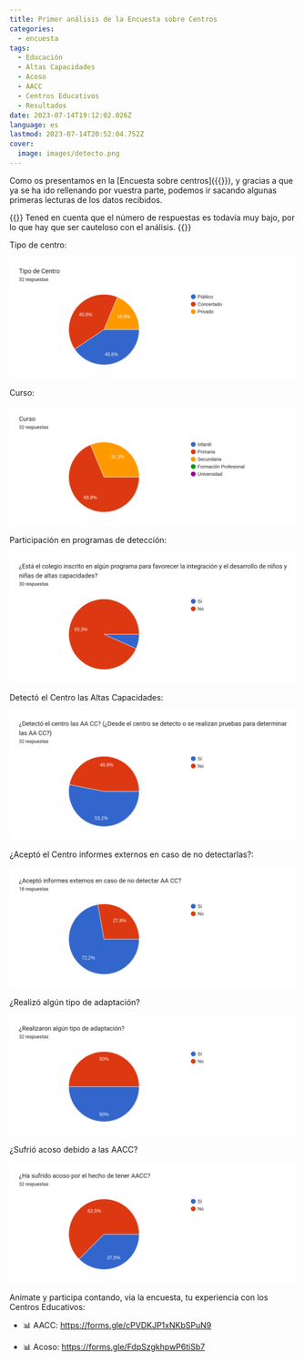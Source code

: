 ```yaml
---
title: Primer análisis de la Encuesta sobre Centros
categories:
  - encuesta
tags:
  - Educación
  - Altas Capacidades
  - Acoso
  - AACC
  - Centros Educativos
  - Resultados
date: 2023-07-14T19:12:02.026Z
language: es
lastmod: 2023-07-14T20:52:04.752Z
cover:
  image: images/detecto.png
---
```


Como os presentamos en la [Encuesta sobre centros]({{<relref path="2023-07-13-Encuesta-sobre-centros.md">}}), y gracias a que ya se ha ido rellenando por vuestra parte, podemos ir sacando algunas primeras lecturas de los datos recibidos.

{{<warning title="Advertencia">}}
Tened en cuenta que el número de respuestas es todavía muy bajo, por lo que hay que ser cauteloso con el análisis.
{{</warning>}}

Tipo de centro:

![Tipo de centro](images/tipocentro.png)

Curso:

![Curso del alumno](images/curso.png)

Participación en programas de detección:

![Participación de centros en programas de detección](images/programa.png)

Detectó el Centro las Altas Capacidades:

![Detectó el centro las AACC](images/detecto.png)

¿Aceptó el Centro informes externos en caso de no detectarlas?:

![¿Aceptó informes externos?](images/informe.png)

¿Realizó algún tipo de adaptación?

![¿Realizó adaptación?](images/adaptacion.png)

¿Sufrió acoso debido a las AACC?

![](images/acoso.png)

Anímate y participa contando, via la encuesta, tu experiencia con los Centros Educativos:

- 📊 AACC: <https://forms.gle/cPVDKJP1xNKbSPuN9>

- 📊 Acoso: <https://forms.gle/FdpSzgkhpwP6tiSb7>
